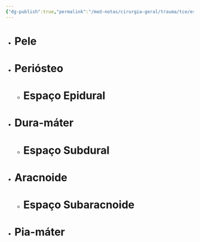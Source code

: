 ```yaml
---
{"dg-publish":true,"permalink":"/med-notas/cirurgia-geral/trauma/tce/espacos-e-meninges/","tags":["review"]}
---
```


- # Pele
- # Periósteo
	- # Espaço Epidural
- # Dura-máter
	- # Espaço Subdural
- # Aracnoide
	- # Espaço Subaracnoide
- # Pia-máter